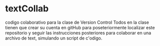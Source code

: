# textCollab
codigo colaborativo para la clase de Version Control 
Todos en la clase tienen que crear su cuenta en gitHub para poseteriormente localizar este repositorio y seguir las instrucciones posteriores
para colaborar en una archivo de text, simulando un script de c'odigo. 

